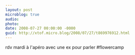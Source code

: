 ```yaml
---
layout: post
microblog: true
audio: 
photo: 
date: 2008-07-27 00:00:00 -0000
guid: http://xtof.micro.blog/2008/07/27/t869976912.html
---
```

rdv mardi à l'apéro avec une ex pour parler #flowercamp
